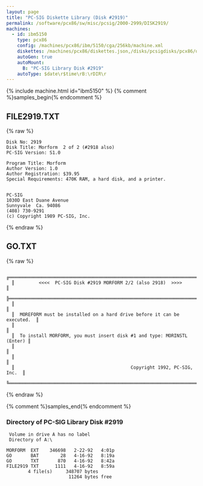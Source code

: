 ```yaml
---
layout: page
title: "PC-SIG Diskette Library (Disk #2919)"
permalink: /software/pcx86/sw/misc/pcsig/2000-2999/DISK2919/
machines:
  - id: ibm5150
    type: pcx86
    config: /machines/pcx86/ibm/5150/cga/256kb/machine.xml
    diskettes: /machines/pcx86/diskettes.json,/disks/pcsigdisks/pcx86/diskettes.json
    autoGen: true
    autoMount:
      B: "PC-SIG Library Disk #2919"
    autoType: $date\r$time\rB:\rDIR\r
---
```


{% include machine.html id="ibm5150" %}
{% comment %}samples_begin{% endcomment %}

## FILE2919.TXT

{% raw %}
```
Disk No: 2919                                                           
Disk Title: Morform  2 of 2 (#2918 also)                                
PC-SIG Version: S1.0                                                    
                                                                        
Program Title: Morform                                                  
Author Version: 1.0                                                     
Author Registration: $39.95                                             
Special Requirements: 470K RAM, a hard disk, and a printer.             
                                                                        
                                                                        
PC-SIG                                                                  
1030D East Duane Avenue                                                 
Sunnyvale  Ca. 94086                                                    
(408) 730-9291                                                          
(c) Copyright 1989 PC-SIG, Inc.                                         
```
{% endraw %}

## GO.TXT

{% raw %}
```
  ╔═════════════════════════════════════════════════════════════════════════╗
  ║         <<<<  PC-SIG Disk #2919 MORFORM 2/2 (also 2918)  >>>>           ║
  ╠═════════════════════════════════════════════════════════════════════════╣
  ║                                                                         ║
  ║  MOREFORM must be installed on a hard drive before it can be executed.  ║
  ║                                                                         ║
  ║  To install MORFORM, you must insert disk #1 and type: MORINSTL (Enter) ║
  ║                                                                         ║
  ║                                                                         ║
  ║                                           Copyright 1992, PC-SIG, Inc.  ║
  ╚═════════════════════════════════════════════════════════════════════════╝
```
{% endraw %}

{% comment %}samples_end{% endcomment %}

### Directory of PC-SIG Library Disk #2919

     Volume in drive A has no label
     Directory of A:\

    MORFORM  EXT    346698   2-22-92   4:01p
    GO       BAT        28   4-16-92   8:19a
    GO       TXT       870   4-16-92   8:42a
    FILE2919 TXT      1111   4-16-92   8:59a
            4 file(s)     348707 bytes
                           11264 bytes free
